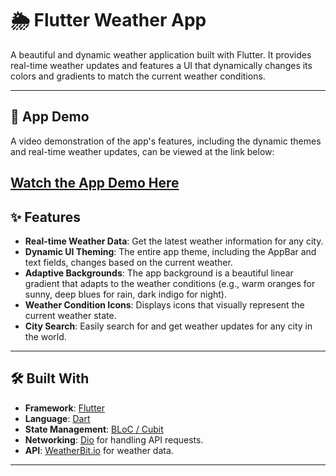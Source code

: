 # 🌦️ Flutter Weather App

A beautiful and dynamic weather application built with Flutter. It provides real-time weather updates and features a UI that dynamically changes its colors and gradients to match the current weather conditions.

---

## 🎥 App Demo

A video demonstration of the app's features, including the dynamic themes and real-time weather updates, can be viewed at the link below:

[Watch the App Demo Here](https://drive.google.com/file/d/1pfLCZNzNbBqjEtn1RNIObw-wQfZFFnNq/view?usp=sharing)
---

## ✨ Features

- **Real-time Weather Data**: Get the latest weather information for any city.
- **Dynamic UI Theming**: The entire app theme, including the AppBar and text fields, changes based on the current weather.
- **Adaptive Backgrounds**: The app background is a beautiful linear gradient that adapts to the weather conditions (e.g., warm oranges for sunny, deep blues for rain, dark indigo for night).
- **Weather Condition Icons**: Displays icons that visually represent the current weather state.
- **City Search**: Easily search for and get weather updates for any city in the world.

---

## 🛠️ Built With

- **Framework**: [Flutter](https://flutter.dev/)
- **Language**: [Dart](https://dart.dev/)
- **State Management**: [BLoC / Cubit](https://bloclibrary.dev/)
- **Networking**: [Dio](https://pub.dev/packages/dio) for handling API requests.
- **API**: [WeatherBit.io](https://www.weatherbit.io/) for weather data.

---